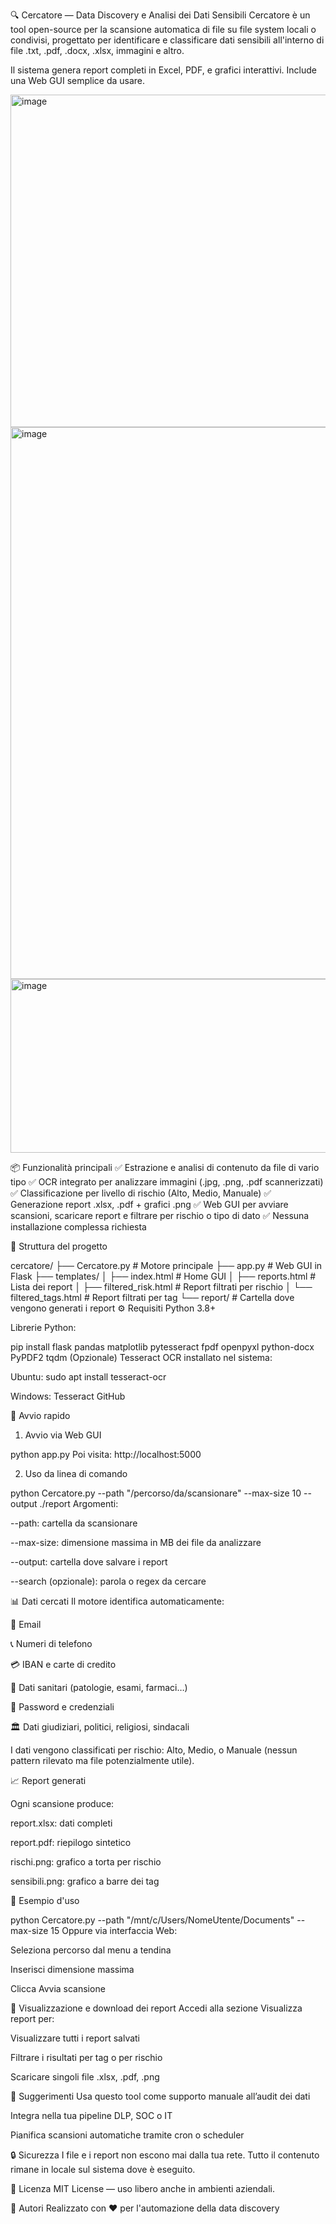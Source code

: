🔍 Cercatore — Data Discovery e Analisi dei Dati Sensibili
Cercatore è un tool open-source per la scansione automatica di file su file system locali o condivisi, progettato per identificare e classificare dati sensibili all'interno di file .txt, .pdf, .docx, .xlsx, immagini e altro.

Il sistema genera report completi in Excel, PDF, e grafici interattivi. Include una Web GUI semplice da usare.

<img width="1447" height="532" alt="image" src="https://github.com/user-attachments/assets/a6f9dd3b-31ec-4e1f-9bca-96cc319bb6bc" />
<img width="1364" height="883" alt="image" src="https://github.com/user-attachments/assets/6231432f-bcf9-4ffb-b262-7ede6df90853" />
<img width="582" height="278" alt="image" src="https://github.com/user-attachments/assets/ccdba7a5-67c6-4b0d-bce9-3976fdc65a01" />


📦 Funzionalità principali
✅ Estrazione e analisi di contenuto da file di vario tipo
✅ OCR integrato per analizzare immagini (.jpg, .png, .pdf scannerizzati)
✅ Classificazione per livello di rischio (Alto, Medio, Manuale)
✅ Generazione report .xlsx, .pdf + grafici .png
✅ Web GUI per avviare scansioni, scaricare report e filtrare per rischio o tipo di dato
✅ Nessuna installazione complessa richiesta

📁 Struttura del progetto

cercatore/
├── Cercatore.py             # Motore principale
├── app.py                   # Web GUI in Flask
├── templates/
│   ├── index.html           # Home GUI
│   ├── reports.html         # Lista dei report
│   ├── filtered_risk.html   # Report filtrati per rischio
│   └── filtered_tags.html   # Report filtrati per tag
└── report/                  # Cartella dove vengono generati i report
⚙️ Requisiti
Python 3.8+

Librerie Python:

pip install flask pandas matplotlib pytesseract fpdf openpyxl python-docx PyPDF2 tqdm
(Opzionale) Tesseract OCR installato nel sistema:

Ubuntu: sudo apt install tesseract-ocr

Windows: Tesseract GitHub

🚀 Avvio rapido
1. Avvio via Web GUI

python app.py
Poi visita: http://localhost:5000

2. Uso da linea di comando

python Cercatore.py --path "/percorso/da/scansionare" --max-size 10 --output ./report
Argomenti:

--path: cartella da scansionare

--max-size: dimensione massima in MB dei file da analizzare

--output: cartella dove salvare i report

--search (opzionale): parola o regex da cercare

📊 Dati cercati
Il motore identifica automaticamente:

📧 Email

📞 Numeri di telefono

💳 IBAN e carte di credito

🧬 Dati sanitari (patologie, esami, farmaci…)

🔐 Password e credenziali

🏛️ Dati giudiziari, politici, religiosi, sindacali

I dati vengono classificati per rischio: Alto, Medio, o Manuale (nessun pattern rilevato ma file potenzialmente utile).

📈 Report generati

Ogni scansione produce:

report.xlsx: dati completi

report.pdf: riepilogo sintetico

rischi.png: grafico a torta per rischio

sensibili.png: grafico a barre dei tag

🧠 Esempio d'uso

python Cercatore.py --path "/mnt/c/Users/NomeUtente/Documents" --max-size 15
Oppure via interfaccia Web:

Seleziona percorso dal menu a tendina

Inserisci dimensione massima

Clicca Avvia scansione

📂 Visualizzazione e download dei report
Accedi alla sezione Visualizza report per:

Visualizzare tutti i report salvati

Filtrare i risultati per tag o per rischio

Scaricare singoli file .xlsx, .pdf, .png

💬 Suggerimenti
Usa questo tool come supporto manuale all’audit dei dati

Integra nella tua pipeline DLP, SOC o IT

Pianifica scansioni automatiche tramite cron o scheduler

🔒 Sicurezza
I file e i report non escono mai dalla tua rete. Tutto il contenuto rimane in locale sul sistema dove è eseguito.

📜 Licenza
MIT License — uso libero anche in ambienti aziendali.

🤝 Autori
Realizzato con ❤️ per l'automazione della data discovery 
